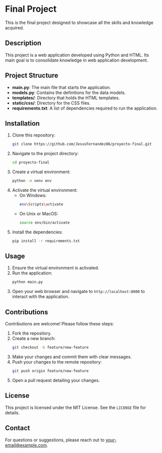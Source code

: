 
# Final Project

This is the final project designed to showcase all the skills and knowledge acquired.

## Description

This project is a web application developed using Python and HTML. Its main goal is to consolidate knowledge in web application development.

## Project Structure

- **main.py**: The main file that starts the application.
- **models.py**: Contains the definitions for the data models.
- **templates/**: Directory that holds the HTML templates.
- **static/css/**: Directory for the CSS files.
- **requirements.txt**: A list of dependencies required to run the application.

## Installation

1. Clone this repository:
   ```bash
   git clone https://github.com/JesusFernandez86/proyecto-final.git
   ```
2. Navigate to the project directory:
   ```bash
   cd proyecto-final
   ```
3. Create a virtual environment:
   ```bash
   python -m venv env
   ```
4. Activate the virtual environment:
   - On Windows:
     ```bash
     env\Scripts\activate
     ```
   - On Unix or MacOS:
     ```bash
     source env/bin/activate
     ```
5. Install the dependencies:
   ```bash
   pip install -r requirements.txt
   ```

## Usage

1. Ensure the virtual environment is activated.
2. Run the application:
   ```bash
   python main.py
   ```
3. Open your web browser and navigate to `http://localhost:8000` to interact with the application.

## Contributions

Contributions are welcome! Please follow these steps:

1. Fork the repository.
2. Create a new branch:
   ```bash
   git checkout -b feature/new-feature
   ```
3. Make your changes and commit them with clear messages.
4. Push your changes to the remote repository:
   ```bash
   git push origin feature/new-feature
   ```
5. Open a pull request detailing your changes.

## License

This project is licensed under the MIT License. See the `LICENSE` file for details.

## Contact

For questions or suggestions, please reach out to [your-email@example.com](mailto:your-email@example.com).
